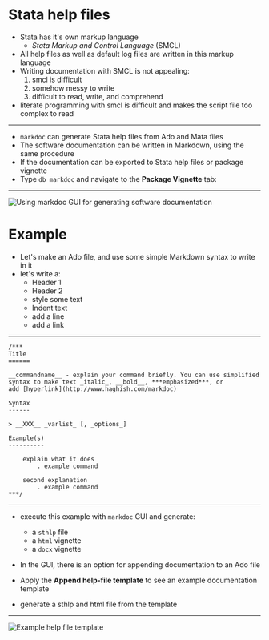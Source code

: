 Stata help files
===========================

- Stata has it's own markup language
    + *Stata Markup and Control Language* (SMCL)
- All help files as well as default log files are written in this markup language
- Writing documentation with SMCL is not appealing:
    1. smcl is difficult
    2. somehow messy to write
    3. difficult to read, write, and comprehend
- literate programming with smcl is difficult and makes the script file too complex to read

-------

- `markdoc` can generate Stata help files from Ado and Mata files
- The software documentation can be written in Markdown, using the same procedure
- If the documentation can be exported to Stata help files or package vignette
- Type `db markdoc` and navigate to the **Package Vignette** tab:

---

![Using `markdoc` GUI for generating software documentation](./images/dialogbox-vignette.png)


Example
=============

- Let's make an Ado file, and use some simple Markdown syntax to write in it
- let's write a:
    + Header 1
    + Header 2
    + style some text
    + Indent text
    + add a line
    + add a link

----

~~~
/***
Title
======

__commandname__ - explain your command briefly. You can use simplified
syntax to make text _italic_, __bold__, ***emphasized***, or
add [hyperlink](http://www.haghish.com/markdoc)

Syntax
------

> __XXX__ _varlist_ [, _options_]

Example(s)
----------

    explain what it does
        . example command

    second explanation
        . example command
***/        
~~~

-------

- execute this example with `markdoc` GUI and generate:
    - a `sthlp` file
    - a `html` vignette
    - a `docx` vignette

- In the GUI, there is an option for appending documentation to an Ado file
- Apply the **Append help-file template** to see an example documentation template
- generate a sthlp and html file from the template

-------


![Example help file template](./images/sthlp.png)


